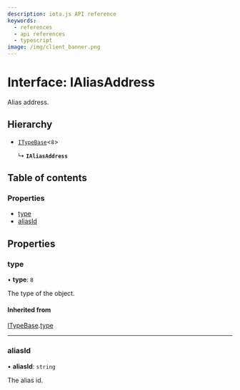 ```yaml
---
description: iota.js API reference
keywords:
  - references
  - api references
  - typescript
image: /img/client_banner.png
---
```


# Interface: IAliasAddress

Alias address.

## Hierarchy

- [`ITypeBase`](ITypeBase.md)<`8`\>

  ↳ **`IAliasAddress`**

## Table of contents

### Properties

- [type](IAliasAddress.md#type)
- [aliasId](IAliasAddress.md#aliasid)

## Properties

### type

• **type**: `8`

The type of the object.

#### Inherited from

[ITypeBase](ITypeBase.md).[type](ITypeBase.md#type)

---

### aliasId

• **aliasId**: `string`

The alias id.
